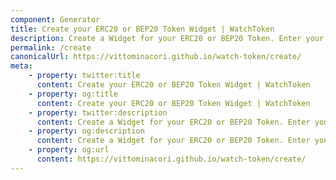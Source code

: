 ```yaml
---
component: Generator
title: Create your ERC20 or BEP20 Token Widget | WatchToken
description: Create a Widget for your ERC20 or BEP20 Token. Enter your ERC20 or BEP20 Token details, create a Widget and share it with your users.
permalink: /create
canonicalUrl: https://vittominacori.github.io/watch-token/create/
meta:
    - property: twitter:title
      content: Create your ERC20 or BEP20 Token Widget | WatchToken
    - property: og:title
      content: Create your ERC20 or BEP20 Token Widget | WatchToken
    - property: twitter:description
      content: Create a Widget for your ERC20 or BEP20 Token. Enter your ERC20 or BEP20 Token details, create a Widget and share it with your users.
    - property: og:description
      content: Create a Widget for your ERC20 or BEP20 Token. Enter your ERC20 or BEP20 Token details, create a Widget and share it with your users.
    - property: og:url
      content: https://vittominacori.github.io/watch-token/create/
---
```

